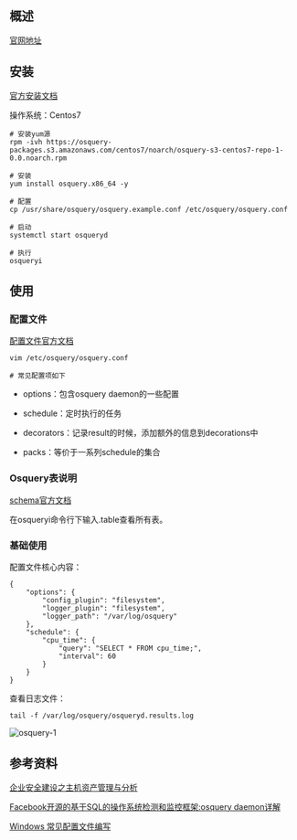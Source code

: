 ## 概述
[官网地址](https://osquery.io/)

## 安装
[官方安装文档](https://osquery.readthedocs.io/en/stable/installation/install-linux/)

操作系统：Centos7

```
# 安装yum源
rpm -ivh https://osquery-packages.s3.amazonaws.com/centos7/noarch/osquery-s3-centos7-repo-1-0.0.noarch.rpm

# 安装
yum install osquery.x86_64 -y

# 配置
cp /usr/share/osquery/osquery.example.conf /etc/osquery/osquery.conf

# 启动
systemctl start osqueryd

# 执行
osqueryi
```

## 使用
### 配置文件
[配置文件官方文档](https://osquery.readthedocs.io/en/stable/deployment/configuration/)

```
vim /etc/osquery/osquery.conf

# 常见配置项如下
```

* options：包含osquery daemon的一些配置

* schedule：定时执行的任务

* decorators：记录result的时候，添加额外的信息到decorations中

* packs：等价于一系列schedule的集合

### Osquery表说明
[schema官方文档](https://osquery.io/schema/3.3.0)

在osqueryi命令行下输入.table查看所有表。


### 基础使用
配置文件核心内容：

```
{
    "options": {
        "config_plugin": "filesystem",
        "logger_plugin": "filesystem",
        "logger_path": "/var/log/osquery"
    },
    "schedule": {
        "cpu_time": {
            "query": "SELECT * FROM cpu_time;",
            "interval": 60
        }
    }
}
```

查看日志文件：

```
tail -f /var/log/osquery/osqueryd.results.log
```

![osquery-1](https://github.com/bloodzer0/Enterprise_Security_Build--Open_Source/blob/master/Infrastructure%20Security/IDS%20IPS/img/osquery-1.png)

## 参考资料
[企业安全建设之主机资产管理与分析](http://www.freebuf.com/articles/security-management/127851.html)

[Facebook开源的基于SQL的操作系统检测和监控框架:osquery daemon详解](https://www.cnblogs.com/xuxinkun/p/5640047.html)

[Windows 常见配置文件编写](https://github.com/teoseller/osquery-attck)
